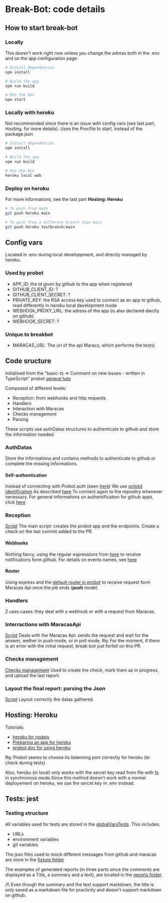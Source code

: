 # Break-Bot: code details

## How to start break-bot

### Locally
This doesn't work right now unless you change the adress both in the .env and on the app configuration page.
```sh
# Install dependencies
npm install

# Build the app
npm run build

# Run the bot
npm start
```

### Locally with heroku
Not recommended since there is an issue with config vars (see last part, Hosting, for more details).
Uses the Procfile to start, instead of the package.json
```sh
# Install dependencies
npm install

# Build the app
npm run build

# Run the bot
heroku local web
```

### Deploy on heroku
For more informations, see the last part **Hosting: Heroku**
```sh
# To push from main
git push heroku main

# To push from a different branch than main
git push heroku testbranch:main
```

## Config vars

Located in .env during local developpment, and directly managed by heroku.

### Used by probot
- APP\_ID: the id given by github to the app when registered
- GITHUB\_CLIENT\_ID: ?
- GITHUB\_CLIENT\_SECRET: ?
- PRIVATE\_KEY: the RSA access key used to connect as an app to github, read differently in heroku local development mode
- WEBHOOk\_PROXY\_URL: the adress of the app (is also declared diectly on github)
- WEBHOOK\_SECRET: ?

### Unique to breakbot
- MARACAS\_URL: The url of the api Maracs, which performs the tests)

## Code sructure

Initialised from the "basic-ts => Comment on new issues - written in TypeScript" probot
[general tuto](https://probot.github.io/docs/)

Composed of different levels: 
- Reception: from webhooks and http requests
- Handlers
- Interaction with Maracas
- Checks management
- Parsing

These scripts use authDatas structures to authenticate to github and store the information needed.

### AuthDatas
Store the informations and contains methods to authenticate to github or complete the missing informations.

#### Self-authentication
Instead of connecting with Probot.auth (seen [here](https://probot.github.io/api/latest/classes/probot.html))
We use [octokit identification](https://octokit.github.io/rest.js/v18#authentication)
As described [here](https://github.com/octokit/auth-app.js/)
To connect again to the repositry whenever necessary.
For general informations on authentification for github apps, click [here](https://docs.github.com/en/rest/overview/resources-in-the-rest-api#authentication)

### Reception
[Script](./src/index.ts)
The main script: creates the probot app and the endpoints. Create a check on the last commit added to the PR.

#### Webhooks
Nothing fancy, using the regular expressions from [here](https://probot.github.io/docs/webhooks/) to receive notifications form github.
For details on events names, see [here](https://docs.github.com/en/developers/webhooks-and-events/webhooks/webhook-events-and-payloads)

#### Router
Using express and the [default router in probot](https://probot.github.io/docs/http/) to receive request form Maracas Api once the job ends (**push** mode)

### Handlers
2 uses cases: they deal with a webhook or with a request from Maracas.

### Interractions with MaracasApi
[Script](./src/messagesApis.ts)
Deals with the Maracas Api: sends the request and wait for the answer, wether in push mode, or in poll mode.
Rq: For the moment, if there is an error with the initial request, break-bot just forfeit on this PR.

### Checks management
[Checks management](./src/checksManagement.ts)
Used to create the check, mark them as in progress, and upload the last report.

### Layout the final report: parsing the Json
[Script](./src/formatJson.ts)
Layout correctly the datas gathered. 

## Hosting: Heroku
Tutorials:
- [heroku for nodejs](https://devcenter.heroku.com/articles/getting-started-with-nodejs)
- [Preparing an app for heroku](https://devcenter.heroku.com/articles/preparing-a-codebase-for-heroku-deployment) 
- [probot doc for using heroku](https://probot.github.io/docs/deployment/#heroku)

Rq: Probot seems to choose its listenning port correctly for heroku (to check during tests)

Also, heroku (in local) only works with the secret key read from file with [fs](https://nodejs.dev/learn/reading-files-with-nodejs) in synchronous mode.Since this method doesn't work with a normal deployement on heroku, we use the sercet key in .env instead.

## Tests: jest

### Testing structure

All variables used for tests are stored in the [globalVarsTests](./test/globalVarsTests.ts). This includes:
- URLs
- environment variables
- git variables

The json files used to mock different messages from github and maracas are store in the [fixture folder](./test/fixtures)

The examples of generated reports (in three parts since the comments are displayed as a Title, a summary and a text), are located in the [reports folder](./test/fixtures/reports).

/!\ Even though the summary and the text support markdown, the title is only saved as a markdown file for practicity and doesn't support markdown on github.